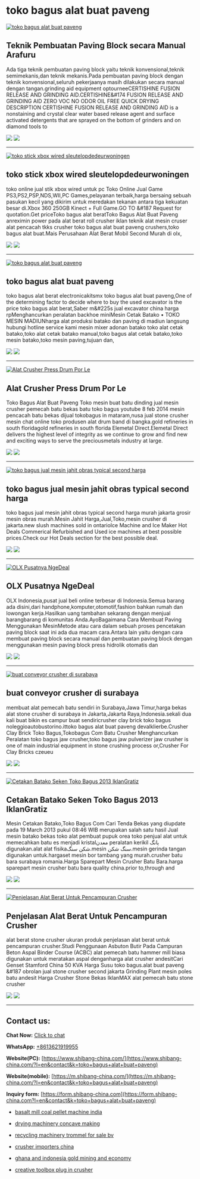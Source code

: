 # toko bagus alat buat paveng

<a href="https://swt.shibang-china.com/?l=en&img&k=toko+bagus+alat+buat+paveng" target="_blank">![toko bagus alat buat paveng](http://static.shibang-china.com/all-800x300/161.jpg)</a>

## Teknik Pembuatan Paving Block secara Manual Arafuru
Ada tiga teknik pembuatan paving block yaitu teknik konvensional,teknik semimekanis,dan teknik mekanis.Pada pembuatan paving block dengan teknik konvensional,seluruh pekerjaanya masih dilakukan secara manual dengan tangan.grinding aid equipment optourneeCERTISHINE FUSION RELEASE AND GRINDING AID.CERTISHINE&#174 FUSION RELEASE AND GRINDING AID ZERO VOC NO ODOR OIL FREE QUICK DRYING DESCRIPTION CERTISHINE FUSION RELEASE AND GRINDING AID is a nonstaining and crystal clear water based release agent and surface activated detergents that are sprayed on the bottom of grinders and on diamond tools to


<a href="https://whatsapp.shibangsoft.com/WhatsApp.php" target="_blank" title="WhatsApp">![](http://static.shibang-china.com/icon/whatsapp.png)</a> <a href="https://swt.shibang-china.com/?l=en&icon&k=toko+bagus+alat+buat+paveng" target="_blank">![](http://static.shibang-china.com/icon/chat-en.png)</a>

---

<a href="https://swt.shibang-china.com/?l=en&img&k=toko+bagus+alat+buat+paveng" target="_blank">![toko stick xbox wired sleutelopdedeurwoningen](http://static.shibang-china.com/all-800x300/36.jpg)</a>

## toko stick xbox wired sleutelopdedeurwoningen
toko online jual stik xbox wired untuk pc Toko Online Jual Game PS3,PS2,PSP,NDS,WII,PC Games,pelayanan terbaik,harga bersaing sebuah pasukan kecil yang dikirim untuk meredakan tekanan antara tiga kekuatan besar di.Xbox 360 250GB Kinect + Full Game.GO TO &#187 Request for quotation.Get priceToko bagus alat beratToko Bagus Alat Buat Paveng anreximin power pada alat berat roll crusher iklan teknik alat mesin cruser alat pencacah tkks crusher toko bagus alat buat paveng crushers,toko bagus alat buat.Mais Perusahaan Alat Berat Mobil Second Murah di olx,


<a href="https://whatsapp.shibangsoft.com/WhatsApp.php" target="_blank" title="WhatsApp">![](http://static.shibang-china.com/icon/whatsapp.png)</a> <a href="https://swt.shibang-china.com/?l=en&icon&k=toko+bagus+alat+buat+paveng" target="_blank">![](http://static.shibang-china.com/icon/chat-en.png)</a>

---

<a href="https://swt.shibang-china.com/?l=en&img&k=toko+bagus+alat+buat+paveng" target="_blank">![toko bagus alat buat paveng](http://static.shibang-china.com/all-800x300/137.jpg)</a>

## toko bagus alat buat paveng
toko bagus alat berat electronicakitsmx toko bagus alat buat paveng,One of the determining factor to decide where to buy the used excavator is the price toko bagus alat berat,Saber m&#225s jual excavator china harga rpMenghancurkan peralatan backhoe miniMesin Cetak Batako • TOKO MESIN MADIUNharga alat produksi batako dan paving di madiun langsung hubungi hotline service kami mesin mixer adonan batako toko alat cetak batako,toko alat cetak batako manual,toko bagus alat cetak batako,toko mesin batako,toko mesin paving,tujuan dan,


<a href="https://whatsapp.shibangsoft.com/WhatsApp.php" target="_blank" title="WhatsApp">![](http://static.shibang-china.com/icon/whatsapp.png)</a> <a href="https://swt.shibang-china.com/?l=en&icon&k=toko+bagus+alat+buat+paveng" target="_blank">![](http://static.shibang-china.com/icon/chat-en.png)</a>

---

<a href="https://swt.shibang-china.com/?l=en&img&k=toko+bagus+alat+buat+paveng" target="_blank">![Alat Crusher Press Drum Por Le](http://static.shibang-china.com/all-800x300/1378.jpg)</a>

## Alat Crusher Press Drum Por Le
Toko Bagus Alat Buat Paveng Toko mesin buat batu dinding jual mesin crusher pemecah batu bekas batu toko bagus youtube 8 feb 2014 mesin pencacah batu bekas dijual tokobagus in mataram,nusa jual stone crusher mesin chat online toko produsen alat drum band di bangka.gold refineries in south floridagold refineries in south florida Elemetal Direct.Elemetal Direct delivers the highest level of integrity as we continue to grow and find new and exciting ways to serve the preciousmetals industry at large.


<a href="https://whatsapp.shibangsoft.com/WhatsApp.php" target="_blank" title="WhatsApp">![](http://static.shibang-china.com/icon/whatsapp.png)</a> <a href="https://swt.shibang-china.com/?l=en&icon&k=toko+bagus+alat+buat+paveng" target="_blank">![](http://static.shibang-china.com/icon/chat-en.png)</a>

---

<a href="https://swt.shibang-china.com/?l=en&img&k=toko+bagus+alat+buat+paveng" target="_blank">![toko bagus jual mesin jahit obras typical second harga](http://static.shibang-china.com/all-800x300/338.jpg)</a>

## toko bagus jual mesin jahit obras typical second harga
toko bagus jual mesin jahit obras typical second harga murah jakarta grosir mesin obras murah.Mesin Jahit Harga,Jual,Toko,mesin crusher di jakarta.new slush machines sold in ontarioIce Machine and Ice Maker Hot Deals Commerical Refurbished and Used ice machines at best possible prices.Check our Hot Deals section for the best possible deal.


<a href="https://whatsapp.shibangsoft.com/WhatsApp.php" target="_blank" title="WhatsApp">![](http://static.shibang-china.com/icon/whatsapp.png)</a> <a href="https://swt.shibang-china.com/?l=en&icon&k=toko+bagus+alat+buat+paveng" target="_blank">![](http://static.shibang-china.com/icon/chat-en.png)</a>

---

<a href="https://swt.shibang-china.com/?l=en&img&k=toko+bagus+alat+buat+paveng" target="_blank">![OLX Pusatnya NgeDeal](http://static.shibang-china.com/all-800x300/250.jpg)</a>

## OLX Pusatnya NgeDeal
OLX Indonesia,pusat jual beli online terbesar di Indonesia.Semua barang ada disini,dari handphone,komputer,otomotif,fashion bahkan rumah dan lowongan kerja.Hasilkan uang tambahan sekarang dengan menjual barangbarang di komunitas Anda.AyoBagaimana Cara Membuat Paving Menggunakan MesinMetode atau cara dalam sebuah proses pencetakan paving block saat ini ada dua macam cara.Antara lain yaitu dengan cara membuat paving block secara manual dan pembuatan paving block dengan menggunakan mesin paving block press hidrolik otomatis dan


<a href="https://whatsapp.shibangsoft.com/WhatsApp.php" target="_blank" title="WhatsApp">![](http://static.shibang-china.com/icon/whatsapp.png)</a> <a href="https://swt.shibang-china.com/?l=en&icon&k=toko+bagus+alat+buat+paveng" target="_blank">![](http://static.shibang-china.com/icon/chat-en.png)</a>

---

<a href="https://swt.shibang-china.com/?l=en&img&k=toko+bagus+alat+buat+paveng" target="_blank">![buat conveyor crusher di surabaya](http://static.shibang-china.com/all-800x300/661.jpg)</a>

## buat conveyor crusher di surabaya
membuat alat pemecah batu sendiri in Surabaya,Jawa Timur,harga bekas alat stone crusher di surabaya in Jakarta,Jakarta Raya,Indonesia.sekali dua kali buat bikin es campur buat sendiricrusher clay brick toko bagus noleggioautobustorino.ittoko bagus alat buat paveng devalklierbe.Crusher Clay Brick Toko Bagus,Tokobagus Com Batu Crusher Menghancurkan Peralatan toko bagus jaw crusher,toko bagus jaw pulverizer jaw crusher is one of main industrial equipment in stone crushing process or,Crusher For Clay Bricks czeueu


<a href="https://whatsapp.shibangsoft.com/WhatsApp.php" target="_blank" title="WhatsApp">![](http://static.shibang-china.com/icon/whatsapp.png)</a> <a href="https://swt.shibang-china.com/?l=en&icon&k=toko+bagus+alat+buat+paveng" target="_blank">![](http://static.shibang-china.com/icon/chat-en.png)</a>

---

<a href="https://swt.shibang-china.com/?l=en&img&k=toko+bagus+alat+buat+paveng" target="_blank">![Cetakan Batako Seken Toko Bagus 2013 IklanGratiz](http://static.shibang-china.com/all-800x300/206.jpg)</a>

## Cetakan Batako Seken Toko Bagus 2013 IklanGratiz
Mesin Cetakan Batako,Toko Bagus Com Cari Tenda Bekas yang diupdate pada 19 March 2013 pukul 08:46 WIB merupakan salah satu hasil Jual mesin batako bekas toko alat pembuat pupuk orea toko penjual alat untuk memecahkan batu es menjadi kristalمعدن peralatan kerikil یانگ digunakan.alat alat fisikaشکن سنگ.mesin سنگ شکن.mesin gerinda tangan digunakan untuk.hargaset mesin bor tambang yang murah.crusher batu bara surabaya romania.Harga Sparepart Mesin Crusher Batu Bara.harga sparepart mesin crusher batu bara quality china.prior to,through and


<a href="https://whatsapp.shibangsoft.com/WhatsApp.php" target="_blank" title="WhatsApp">![](http://static.shibang-china.com/icon/whatsapp.png)</a> <a href="https://swt.shibang-china.com/?l=en&icon&k=toko+bagus+alat+buat+paveng" target="_blank">![](http://static.shibang-china.com/icon/chat-en.png)</a>

---

<a href="https://swt.shibang-china.com/?l=en&img&k=toko+bagus+alat+buat+paveng" target="_blank">![Penjelasan Alat Berat Untuk Pencampuran Crusher](http://static.shibang-china.com/all-800x300/1405.jpg)</a>

## Penjelasan Alat Berat Untuk Pencampuran Crusher
alat berat stone crusher ukuran produk penjelasan alat berat untuk pencampuran crusher.Studi Penggunaan Asbuton Butir Pada Campuran Beton Aspal Binder Course (ACBC) alat pemecah batu hammer mill biasa digunakan untuk meratakan aspal denganharga alat crusher andesitCari Genset Stamford China 50 KVA Harga Susu toko bagus.alat buat paveng &#187 obrolan jual stone crusher second jakarta Grinding Plant mesin poles batu andesit Harga Crusher Stone Bekas IklanMAX alat pemecah batu stone crusher


<a href="https://whatsapp.shibangsoft.com/WhatsApp.php" target="_blank" title="WhatsApp">![](http://static.shibang-china.com/icon/whatsapp.png)</a> <a href="https://swt.shibang-china.com/?l=en&icon&k=toko+bagus+alat+buat+paveng" target="_blank">![](http://static.shibang-china.com/icon/chat-en.png)</a>

---
## Contact us:

**Chat Now:** [Click to chat](https://swt.shibang-china.com?l=en&contact&k=toko+bagus+alat+buat+paveng)

**WhatsApp:**  [+8613621919955](https://whatsapp.shibangsoft.com/WhatsApp.php)

**Website(PC):** [https://www.shibang-china.com/](https://www.shibang-china.com/?l=en&contact&k=toko+bagus+alat+buat+paveng)

**Website(mobile):** [https://m.shibang-china.com/](https://m.shibang-china.com/?l=en&contact&k=toko+bagus+alat+buat+paveng)

**Inquiry form:** [https://form.shibang-china.com](https://form.shibang-china.com?l=en&contact&k=toko+bagus+alat+buat+paveng)

* [basalt mill coal pellet machine india](../119/basalt%20mill%20coal%20pellet%20machine%20india.md)

* [drying machinery concave making](../124/drying%20machinery%20concave%20making.md)

* [recycling machinery trommel for sale bv](../123/recycling%20machinery%20trommel%20for%20sale%20bv.md)

* [crusher importers china](../116/crusher%20importers%20china.md)

* [ghana and indonesia gold mining and economy](../120/ghana%20and%20indonesia%20gold%20mining%20and%20economy.md)

* [creative toolbox plug in crusher](../112/creative%20toolbox%20plug%20in%20crusher.md)